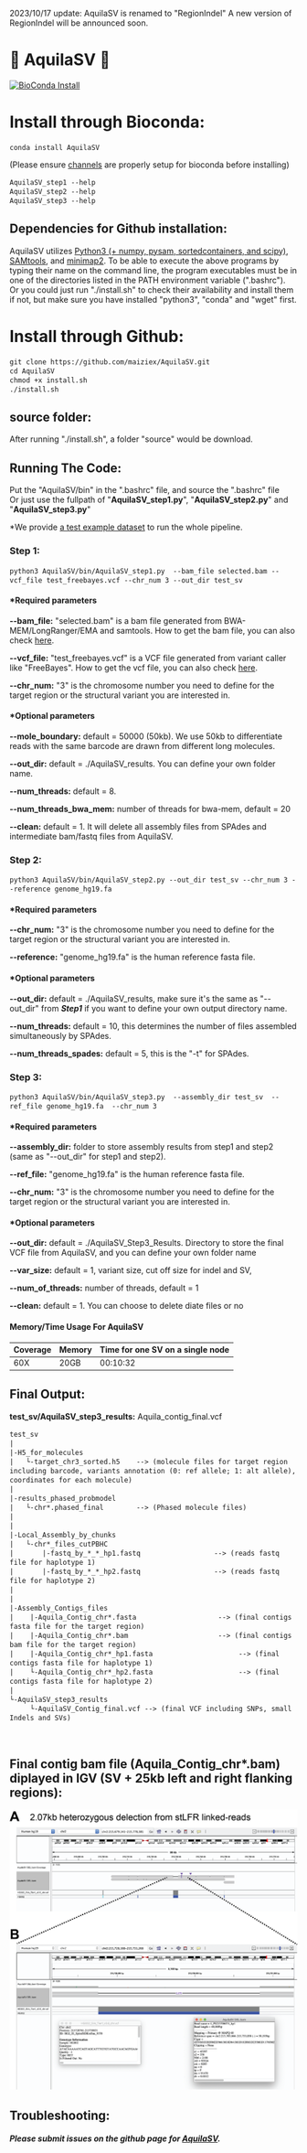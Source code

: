 2023/10/17 update: AquilaSV is renamed to "RegionIndel" 
A new version of RegionIndel will be announced soon. 

# :milky_way: AquilaSV :eagle: 
[![BioConda Install](https://img.shields.io/conda/dn/bioconda/aquilasv.svg?style=flag&label=BioConda%20install)](https://anaconda.org/bioconda/aquilasv)
# Install through Bioconda:
```
conda install AquilaSV
```
(Please ensure <a href="https://bioconda.github.io/user/install.html#set-up-channels">channels</a> are properly setup for bioconda before installing) 

```
AquilaSV_step1 --help
AquilaSV_step2 --help
AquilaSV_step3 --help
```

## Dependencies for Github installation:
AquilaSV utilizes <a href="https://www.python.org/downloads/">Python3 (+ numpy, pysam, sortedcontainers, and scipy)</a>, <a href="http://samtools.sourceforge.net/">SAMtools</a>, and <a href="https://github.com/lh3/minimap2">minimap2</a>. To be able to execute the above programs by typing their name on the command line, the program executables must be in one of the directories listed in the PATH environment variable (".bashrc"). <br />
Or you could just run "./install.sh" to check their availability and install them if not, but make sure you have installed "python3", "conda" and "wget" first. 

# Install through Github:

```
git clone https://github.com/maiziex/AquilaSV.git
cd AquilaSV
chmod +x install.sh
./install.sh
```


## source folder:
After running "./install.sh", a folder "source" would be download.

## Running The Code:
Put the "AquilaSV/bin" in the ".bashrc" file, and source the ".bashrc" file <br />
Or just use the fullpath of "**AquilaSV_step1.py**", "**AquilaSV_step2.py**" and "**AquilaSV_step3.py**"

*We provide  <a href="https://github.com/maiziezhoulab/AquilaSV/blob/main/example_data/run_example_data.md">a test example dataset</a> to run the whole pipeline. 


### Step 1: 
```
python3 AquilaSV/bin/AquilaSV_step1.py  --bam_file selected.bam --vcf_file test_freebayes.vcf --chr_num 3 --out_dir test_sv

```
#### *Required parameters

**--bam_file:** "selected.bam" is a bam file generated from BWA-MEM/LongRanger/EMA and samtools. How to get the bam file, you can also check <a href="https://github.com/maiziezhoulab/AquilaSV/blob/master/src/How_to_get_bam_and_vcf.md">here</a>.

**--vcf_file:** "test_freebayes.vcf" is a VCF file generated from variant caller like "FreeBayes". How to get the vcf file, you can also check <a href="https://github.com/maiziezhoulab/AquilaSV/blob/master/src/How_to_get_bam_and_vcf.md">here</a>. 

**--chr_num:** "3" is the chromosome number you need to define for the target region or the structural variant you are interested in.


#### *Optional parameters
**--mole_boundary:** default = 50000 (50kb). We use 50kb to differentiate reads with the same barcode are drawn from different long molecules. 

**--out_dir:** default = ./AquilaSV_results. You can define your own folder name.

**--num_threads:** default = 8. 

**--num_threads_bwa_mem:** number of threads for bwa-mem, default = 20

**--clean:** default = 1. It will delete all assembly files from SPAdes and intermediate bam/fastq files from AquilaSV.



### Step 2: 
```
python3 AquilaSV/bin/AquilaSV_step2.py --out_dir test_sv --chr_num 3 --reference genome_hg19.fa

```
#### *Required parameters
**--chr_num:** "3" is the chromosome number you need to define for the target region or the structural variant you are interested in.

**--reference:** "genome_hg19.fa" is the human reference fasta file.

#### *Optional parameters
**--out_dir:** default = ./AquilaSV_results, make sure it's the same as "--out_dir" from ***Step1*** if you want to define your own output directory name.

**--num_threads:** default = 10, this determines the number of files assembled simultaneously by SPAdes.  

**--num_threads_spades:** default = 5, this is the "-t" for SPAdes. 



### Step 3: 
```
python3 AquilaSV/bin/AquilaSV_step3.py  --assembly_dir test_sv  --ref_file genome_hg19.fa  --chr_num 3 

```
#### *Required parameters
**--assembly_dir:** folder to store assembly results from step1 and step2 (same as "--out_dir" for step1 and step2).

**--ref_file:** "genome_hg19.fa" is the human reference fasta file.

**--chr_num:** "3" is the chromosome number you need to define for the target region or the structural variant you are interested in.

#### *Optional parameters
**--out_dir:** default = ./AquilaSV_Step3_Results. Directory to store the final VCF file from AquilaSV, and you can define your own folder name

**--var_size:** default = 1, variant size, cut off size for indel and SV, 

**--num_of_threads:** number of threads, default = 1

**--clean:** default = 1. You can choose to delete 
diate files or no



#### Memory/Time Usage For AquilaSV
Coverage| Memory| Time for one SV on a single node 
--- | --- | --- | 
60X | 20GB | 00:10:32 |


## Final Output:
**test_sv/AquilaSV_step3_results:** Aquila_contig_final.vcf
```
test_sv
|
|-H5_for_molecules 
|   └-target_chr3_sorted.h5    --> (molecule files for target region including barcode, variants annotation (0: ref allele; 1: alt allele), coordinates for each molecule)
|
|-results_phased_probmodel
|   └-chr*.phased_final        --> (Phased molecule files)
|
|
|-Local_Assembly_by_chunks
|   └-chr*_files_cutPBHC
|       |-fastq_by_*_*_hp1.fastq                  --> (reads fastq file for haplotype 1)
|       |-fastq_by_*_*_hp2.fastq                  --> (reads fastq file for haplotype 2)
|       
|
|-Assembly_Contigs_files
|    |-Aquila_Contig_chr*.fasta                    --> (final contigs fasta file for the target region)
|    |-Aquila_Contig_chr*.bam                      --> (final contigs bam file for the target region)
|    |-Aquila_Contig_chr*_hp1.fasta                     --> (final contigs fasta file for haplotype 1)
|    └-Aquila_Contig_chr*_hp2.fasta                     --> (final contigs fasta file for haplotype 2)
|
└-AquilaSV_step3_results
     └-AquilaSV_Contig_final.vcf --> (final VCF including SNPs, small Indels and SVs)
     
     
```

## Final contig bam file (Aquila_Contig_chr*.bam) diplayed in IGV (SV + 25kb left and right flanking regions):
<p align="center">
	<img src="src/igv1.png"  width="650">
</p>


## Troubleshooting:
##### Please submit issues on the github page for <a href="https://github.com/maiziezhoulab/AquilaSV/issues">AquilaSV</a>. 


